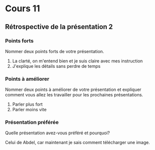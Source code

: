 # Cours 11
## Rétrospective de la présentation 2

### Points forts
Nommer deux points forts de votre présentation. 
1. La clarté, on m'entend bien et je suis claire avec mes instruction
2. J'explique les détails sans perdre de temps

### Points à améliorer
Nommer deux points à améliorer de votre présentation et expliquer comment vous allez les travailler pour les prochaines présentations. 

1. Parler plus fort
2. Parler moins vite

### Présentation préférée
Quelle présentation avez-vous préféré et pourquoi? 

Celui de Abdel, car maintenant je sais comment télécharger une image.
